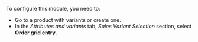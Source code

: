 To configure this module, you need to:

- Go to a product with variants or create one.
- In the *Attributes and variants* tab, *Sales Variant Selection* section, select
  **Order grid entry**.
